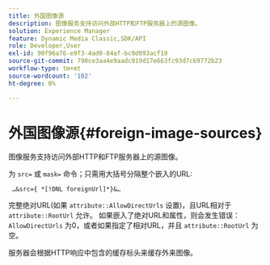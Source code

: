 ```yaml
---
title: 外国图像源
description: 图像服务支持访问外部HTTP和FTP服务器上的源图像。
solution: Experience Manager
feature: Dynamic Media Classic,SDK/API
role: Developer,User
exl-id: 90f96a76-e9f3-4ad0-84af-bc0d093acf19
source-git-commit: 790ce3aa4e9aadc019d17e663fc93d7c69772b23
workflow-type: tm+mt
source-wordcount: '102'
ht-degree: 0%

---
```


# 外国图像源{#foreign-image-sources}

图像服务支持访问外部HTTP和FTP服务器上的源图像。

为 `src=` 或 `mask=` 命令；只需用大括号分隔整个嵌入的URL:

` …&src={ *[!DNL foreignUrl]*}&…`

完整绝对URL(如果 `attribute::AllowDirectUrls` 设置)，且URL相对于 `attribute::RootUrl` 允许。 如果嵌入了绝对URL和属性，则会发生错误： `AllowDirectUrls` 为0，或者如果指定了相对URL，并且 `attribute::RootUrl` 为空。

服务器会根据HTTP响应中包含的缓存标头来缓存外来图像。

